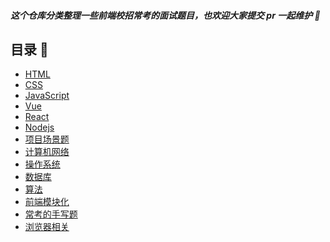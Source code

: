 ##### 这个仓库分类整理一些前端校招常考的面试题目，也欢迎大家提交 pr 一起维护 :rocket:

## 目录 :book:

- [HTML]()
- [CSS]()
- [JavaScript]()
- [Vue]()
- [React]()
- [Nodejs]()
- [项目场景题]()
- [计算机网络]()
- [操作系统]()
- [数据库]()
- [算法]()
- [前端模块化]()
- [常考的手写题]()
- [浏览器相关]()
